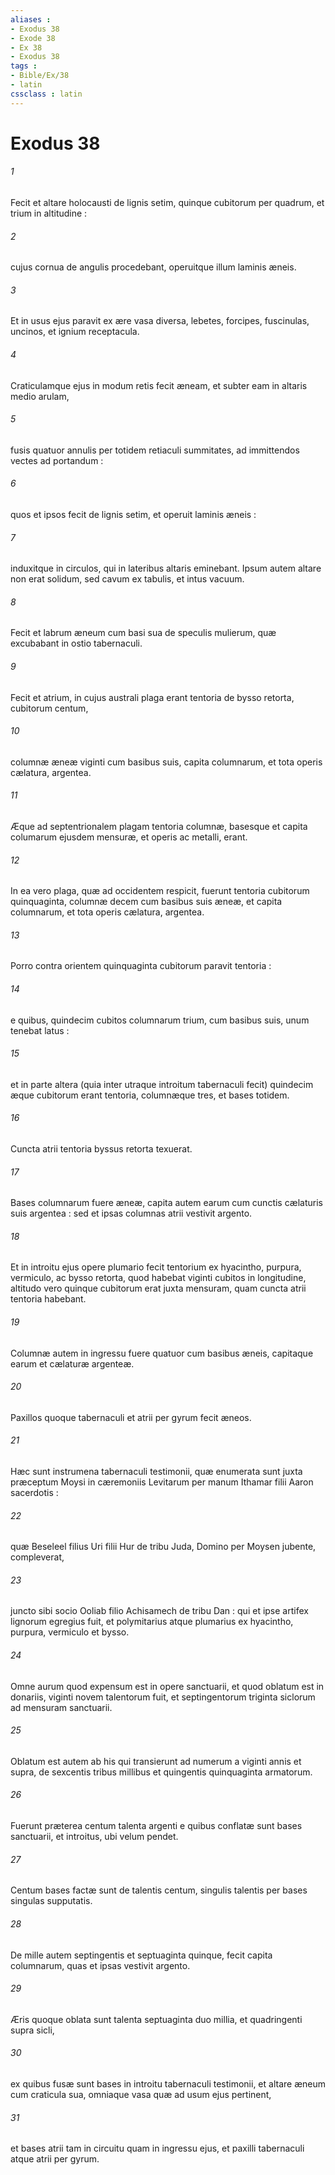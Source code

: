 ```yaml
---
aliases : 
- Exodus 38
- Exode 38
- Ex 38
- Exodus 38
tags : 
- Bible/Ex/38
- latin
cssclass : latin
---
```


# Exodus 38

###### 1
Fecit et altare holocausti de lignis setim, quinque cubitorum per quadrum, et trium in altitudine :
###### 2
cujus cornua de angulis procedebant, operuitque illum laminis æneis.
###### 3
Et in usus ejus paravit ex ære vasa diversa, lebetes, forcipes, fuscinulas, uncinos, et ignium receptacula.
###### 4
Craticulamque ejus in modum retis fecit æneam, et subter eam in altaris medio arulam,
###### 5
fusis quatuor annulis per totidem retiaculi summitates, ad immittendos vectes ad portandum :
###### 6
quos et ipsos fecit de lignis setim, et operuit laminis æneis :
###### 7
induxitque in circulos, qui in lateribus altaris eminebant. Ipsum autem altare non erat solidum, sed cavum ex tabulis, et intus vacuum.
###### 8
Fecit et labrum æneum cum basi sua de speculis mulierum, quæ excubabant in ostio tabernaculi.
###### 9
Fecit et atrium, in cujus australi plaga erant tentoria de bysso retorta, cubitorum centum,
###### 10
columnæ æneæ viginti cum basibus suis, capita columnarum, et tota operis cælatura, argentea.
###### 11
Æque ad septentrionalem plagam tentoria columnæ, basesque et capita columarum ejusdem mensuræ, et operis ac metalli, erant.
###### 12
In ea vero plaga, quæ ad occidentem respicit, fuerunt tentoria cubitorum quinquaginta, columnæ decem cum basibus suis æneæ, et capita columnarum, et tota operis cælatura, argentea.
###### 13
Porro contra orientem quinquaginta cubitorum paravit tentoria :
###### 14
e quibus, quindecim cubitos columnarum trium, cum basibus suis, unum tenebat latus :
###### 15
et in parte altera (quia inter utraque introitum tabernaculi fecit) quindecim æque cubitorum erant tentoria, columnæque tres, et bases totidem.
###### 16
Cuncta atrii tentoria byssus retorta texuerat.
###### 17
Bases columnarum fuere æneæ, capita autem earum cum cunctis cælaturis suis argentea : sed et ipsas columnas atrii vestivit argento.
###### 18
Et in introitu ejus opere plumario fecit tentorium ex hyacintho, purpura, vermiculo, ac bysso retorta, quod habebat viginti cubitos in longitudine, altitudo vero quinque cubitorum erat juxta mensuram, quam cuncta atrii tentoria habebant.
###### 19
Columnæ autem in ingressu fuere quatuor cum basibus æneis, capitaque earum et cælaturæ argenteæ.
###### 20
Paxillos quoque tabernaculi et atrii per gyrum fecit æneos.
###### 21
Hæc sunt instrumena tabernaculi testimonii, quæ enumerata sunt juxta præceptum Moysi in cæremoniis Levitarum per manum Ithamar filii Aaron sacerdotis :
###### 22
quæ Beseleel filius Uri filii Hur de tribu Juda, Domino per Moysen jubente, compleverat,
###### 23
juncto sibi socio Ooliab filio Achisamech de tribu Dan : qui et ipse artifex lignorum egregius fuit, et polymitarius atque plumarius ex hyacintho, purpura, vermiculo et bysso.
###### 24
Omne aurum quod expensum est in opere sanctuarii, et quod oblatum est in donariis, viginti novem talentorum fuit, et septingentorum triginta siclorum ad mensuram sanctuarii.
###### 25
Oblatum est autem ab his qui transierunt ad numerum a viginti annis et supra, de sexcentis tribus millibus et quingentis quinquaginta armatorum.
###### 26
Fuerunt præterea centum talenta argenti e quibus conflatæ sunt bases sanctuarii, et introitus, ubi velum pendet.
###### 27
Centum bases factæ sunt de talentis centum, singulis talentis per bases singulas supputatis.
###### 28
De mille autem septingentis et septuaginta quinque, fecit capita columnarum, quas et ipsas vestivit argento.
###### 29
Æris quoque oblata sunt talenta septuaginta duo millia, et quadringenti supra sicli,
###### 30
ex quibus fusæ sunt bases in introitu tabernaculi testimonii, et altare æneum cum craticula sua, omniaque vasa quæ ad usum ejus pertinent,
###### 31
et bases atrii tam in circuitu quam in ingressu ejus, et paxilli tabernaculi atque atrii per gyrum.
